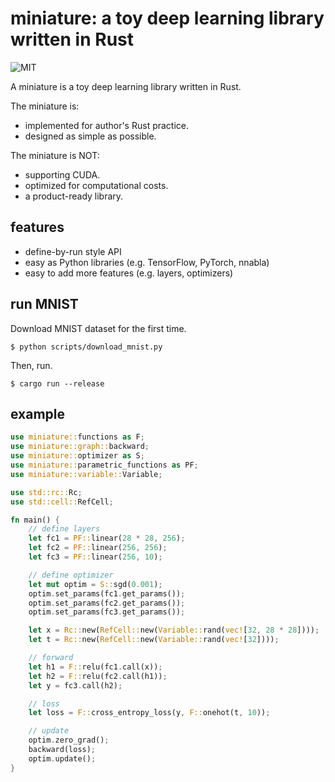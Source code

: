 # miniature: a toy deep learning library written in Rust
![MIT](https://img.shields.io/badge/license-MIT-blue)

A miniature is a toy deep learning library written in Rust.

The miniature is:
- implemented for author's Rust practice.
- designed as simple as possible.

The miniature is NOT:
- supporting CUDA.
- optimized for computational costs.
- a product-ready library.

## features
- define-by-run style API
- easy as Python libraries (e.g. TensorFlow, PyTorch, nnabla)
- easy to add more features (e.g. layers, optimizers)

## run MNIST
Download MNIST dataset for the first time.
```
$ python scripts/download_mnist.py
```

Then, run.
```
$ cargo run --release
```


## example
```rs
use miniature::functions as F;
use miniature::graph::backward;
use miniature::optimizer as S;
use miniature::parametric_functions as PF;
use miniature::variable::Variable;

use std::rc::Rc;
use std::cell::RefCell;

fn main() {
    // define layers
    let fc1 = PF::linear(28 * 28, 256);
    let fc2 = PF::linear(256, 256);
    let fc3 = PF::linear(256, 10);

    // define optimizer
    let mut optim = S::sgd(0.001);
    optim.set_params(fc1.get_params());
    optim.set_params(fc2.get_params());
    optim.set_params(fc3.get_params());

    let x = Rc::new(RefCell::new(Variable::rand(vec![32, 28 * 28])));
    let t = Rc::new(RefCell::new(Variable::rand(vec![32])));

    // forward
    let h1 = F::relu(fc1.call(x));
    let h2 = F::relu(fc2.call(h1));
    let y = fc3.call(h2);

    // loss
    let loss = F::cross_entropy_loss(y, F::onehot(t, 10));

    // update
    optim.zero_grad();
    backward(loss);
    optim.update();
}
```
